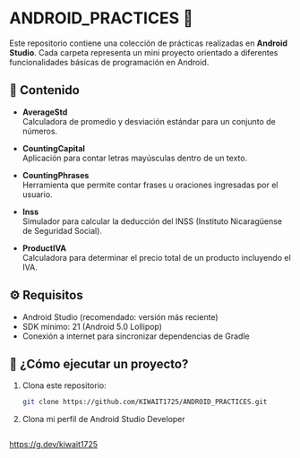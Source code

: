 # ANDROID_PRACTICES 📱

Este repositorio contiene una colección de prácticas realizadas en **Android Studio**. Cada carpeta representa un mini proyecto orientado a diferentes funcionalidades básicas de programación en Android.

## 📂 Contenido

- **AverageStd**  
  Calculadora de promedio y desviación estándar para un conjunto de números.

- **CountingCapital**  
  Aplicación para contar letras mayúsculas dentro de un texto.

- **CountingPhrases**  
  Herramienta que permite contar frases u oraciones ingresadas por el usuario.

- **Inss**  
  Simulador para calcular la deducción del INSS (Instituto Nicaragüense de Seguridad Social).

- **ProductIVA**  
  Calculadora para determinar el precio total de un producto incluyendo el IVA.

## ⚙️ Requisitos

- Android Studio (recomendado: versión más reciente)
- SDK mínimo: 21 (Android 5.0 Lollipop)
- Conexión a internet para sincronizar dependencias de Gradle

## 🚀 ¿Cómo ejecutar un proyecto?

1. Clona este repositorio:
   ```bash
   git clone https://github.com/KIWAIT1725/ANDROID_PRACTICES.git

2. Clona mi perfil de Android Studio Developer
   ```bash
https://g.dev/kiwait1725

